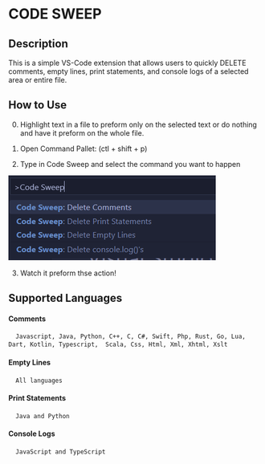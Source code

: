 # CODE SWEEP

## Description
This is a simple VS-Code extension that allows users to quickly DELETE comments,  empty lines,  print statements,  and console logs of a selected area or entire file.

## How to Use 
0. Highlight text in  a file to preform only on the selected text or do nothing and have it preform on the whole file. 

1. Open Command Pallet: (ctl + shift + p)

2. Type in Code Sweep and select the command you want to happen

![Alt text](image.png)

3. Watch it preform thse action!




## Supported Languages
#### Comments 
      Javascript, Java, Python, C++, C, C#, Swift, Php, Rust, Go, Lua, Dart, Kotlin, Typescript,  Scala, Css, Html, Xml, Xhtml, Xslt
#### Empty Lines
      All languages
#### Print Statements
      Java and Python
#### Console Logs
      JavaScript and TypeScript